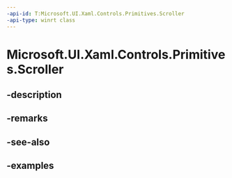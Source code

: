 ```yaml
---
-api-id: T:Microsoft.UI.Xaml.Controls.Primitives.Scroller
-api-type: winrt class
---
```


# Microsoft.UI.Xaml.Controls.Primitives.Scroller

<!--
public class Scroller : Microsoft.UI.Xaml.FrameworkElement
-->


## -description

## -remarks

## -see-also

## -examples


